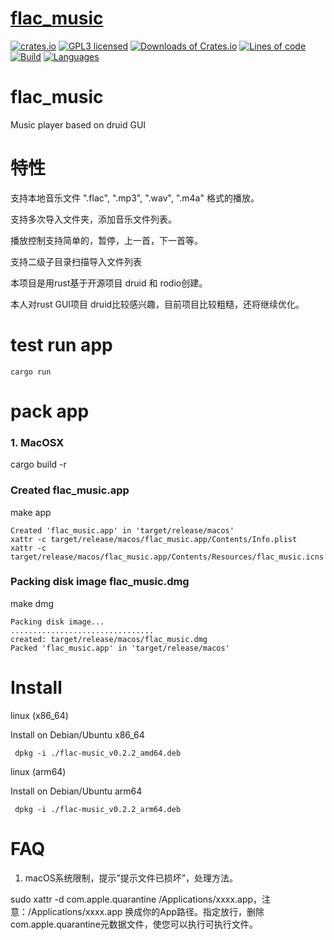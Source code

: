 # [flac_music](https://github.com/wandercn/flac_music)

[![crates.io](https://img.shields.io/crates/v/flac_music.svg?color=yellow)](https://crates.io/crates/flac_music)
[![GPL3 licensed](https://img.shields.io/github/license/wandercn/flac_music.svg)](./LICENSE)
[![Downloads of Crates.io](https://img.shields.io/crates/d/flac_music.svg)](https://crates.io/crates/flac_music)
[![Lines of code](https://img.shields.io/tokei/lines/github/wandercn/flac_music.svg)](#)
[![Build](https://img.shields.io/github/workflow/status/wandercn/flac_music/Rust.svg)](#)
[![Languages](https://img.shields.io/github/languages/top/wandercn/flac_music.svg)](#)
# flac_music
Music player based on druid GUI


# 特性

支持本地音乐文件 ".flac", ".mp3", ".wav", ".m4a" 格式的播放。

支持多次导入文件夹，添加音乐文件列表。

播放控制支持简单的，暂停，上一首，下一首等。

支持二级子目录扫描导入文件列表

本项目是用rust基于开源项目 druid 和 rodio创建。

本人对rust GUI项目 druid比较感兴趣，目前项目比较粗糙，还将继续优化。
# test run app

`cargo run`

# pack app

### 1. MacOSX

cargo build -r

 ### Created flac_music.app


make app
```
Created 'flac_music.app' in 'target/release/macos'
xattr -c target/release/macos/flac_music.app/Contents/Info.plist
xattr -c target/release/macos/flac_music.app/Contents/Resources/flac_music.icns
```

### Packing disk image flac_music.dmg

make dmg
```
Packing disk image...
................................
created: target/release/macos/flac_music.dmg
Packed 'flac_music.app' in 'target/release/macos'
```

# Install

 linux (x86_64)

Install on Debian/Ubuntu x86_64
```
 dpkg -i ./flac-music_v0.2.2_amd64.deb
```
 linux (arm64)

Install on Debian/Ubuntu arm64
```
 dpkg -i ./flac-music_v0.2.2_arm64.deb
```
# FAQ

1. macOS系统限制，提示”提示文件已损坏”，处理方法。

sudo xattr -d com.apple.quarantine /Applications/xxxx.app，注意：/Applications/xxxx.app 换成你的App路径。指定放行，删除com.apple.quarantine元数据文件，使您可以执行可执行文件。
